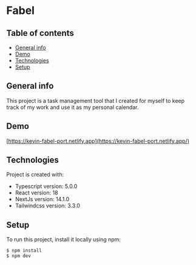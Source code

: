 # Fabel

## Table of contents
* [General info](#general-info)
* [Demo](#demo)
* [Technologies](#technologies)
* [Setup](#setup)

## General info
This project is a task management tool that I created for myself to keep track of my work and use it as my personal calendar. 

## Demo
[https://kevin-fabel-port.netlify.app](https://kevin-fabel-port.netlify.app/)

## Technologies
Project is created with:
* Typescript version: 5.0.0
* React version: 18
* NextJs version: 14.1.0
* Tailwindcss version: 3.3.0
	
## Setup
To run this project, install it locally using npm:

```
$ npm install
$ npm dev
```
